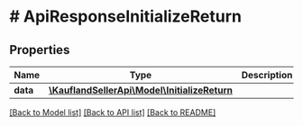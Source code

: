 # # ApiResponseInitializeReturn

## Properties

Name | Type | Description | Notes
------------ | ------------- | ------------- | -------------
**data** | [**\KauflandSellerApi\Model\InitializeReturn**](InitializeReturn.md) |  |

[[Back to Model list]](../../README.md#models) [[Back to API list]](../../README.md#endpoints) [[Back to README]](../../README.md)
